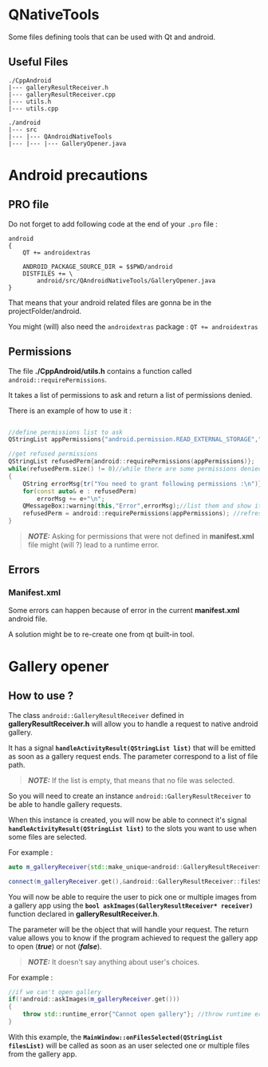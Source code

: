 # QNativeTools
Some files defining tools that can be used with Qt and android.

## Useful Files
	./CppAndroid
	|--- galleryResultReceiver.h
	|--- galleryResultReceiver.cpp
	|--- utils.h
	|--- utils.cpp

	./android
	|--- src
	|--- |--- QAndroidNativeTools
	|--- |--- |--- GalleryOpener.java

# Android precautions

## PRO file

Do not forget to add following code at the end of your `.pro` file :
```
android
{
	QT += androidextras

	ANDROID_PACKAGE_SOURCE_DIR = $$PWD/android
	DISTFILES += \
		android/src/QAndroidNativeTools/GalleryOpener.java
}
```
That means that your android related files are gonna be in the projectFolder/android.

You might (will) also need the `androidextras` package :
`QT	+= androidextras`

## Permissions

The file **./CppAndroid/utils.h** contains a function called `android::requirePermissions`.

It takes a list of permissions to ask and return a list of permissions denied.

There is an example of how to use it :
```cpp

//define permissions list to ask
QStringList appPermissions{"android.permission.READ_EXTERNAL_STORAGE","android.permission.WRITE_EXTERNAL_STORAGE"};

//get refused permissions
QStringList refusedPerm{android::requirePermissions(appPermissions)};
while(refusedPerm.size() != 0)//while there are some permissions denied
{
	QString errorMsg{tr("You need to grant following permissions :\n")};
    for(const auto& e : refusedPerm)
	    errorMsg += e+"\n";
	QMessageBox::warning(this,"Error",errorMsg);//list them and show it to the user
	refusedPerm = android::requirePermissions(appPermissions); //refresh them
}

```
> **_NOTE:_** Asking for permissions that were not defined in **manifest.xml** file might (will ?) lead to a runtime error.


## Errors

### Manifest.xml

Some errors can happen because of error in the current **manifest.xml** android file.

A solution might be to re-create one from qt built-in tool.





# Gallery opener


## How to use ?

The class `android::GalleryResultReceiver` defined in **galleryResultReceiver.h** will allow you to handle a request to native android gallery.

It has a signal **`handleActivityResult(QStringList list)`** that will be emitted as soon as a gallery request ends. The parameter correspond to a list of file path.

> **_NOTE:_** If the list is empty, that means that no file was selected.


So you will need to create an instance `android::GalleryResultReceiver` to be able to handle gallery requests.

When this instance is created, you will now be able to connect it's signal **`handleActivityResult(QStringList list)`** to the slots you want to use when some files are selected.

For example :
```cpp
auto m_galleryReceiver{std::make_unique<android::GalleryResultReceiver>()}

connect(m_galleryReceiver.get(),&android::GalleryResultReceiver::filesSelected,this,&MainWindow::onFilesSelected);
```

You will now be able to require the user to pick one or multiple images from a gallery app using the **`bool askImages(GalleryResultReceiver* receiver)`** function declared in **galleryResultReceiver.h**.

The parameter will be the object that will handle your request.
The return value allows you to know if the program achieved to request the gallery app to open (***true***) or not (***false***).

> **_NOTE:_** It doesn't say anything about user's choices.

For example :
```cpp
//if we can't open gallery
if(!android::askImages(m_galleryReceiver.get()))
{
	throw std::runtime_error{"Cannot open gallery"}; //throw runtime error
}
```

With this example, the **`MainWindow::onFilesSelected(QStringList filesList)`** will be called as soon as an user selected one or multiple files from the gallery app.